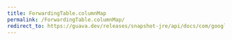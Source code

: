 ```yaml
---
title: ForwardingTable.columnMap
permalink: /ForwardingTable.columnMap/
redirect_to: https://guava.dev/releases/snapshot-jre/api/docs/com/google/common/collect/ForwardingTable.html#columnMap--
---
```

